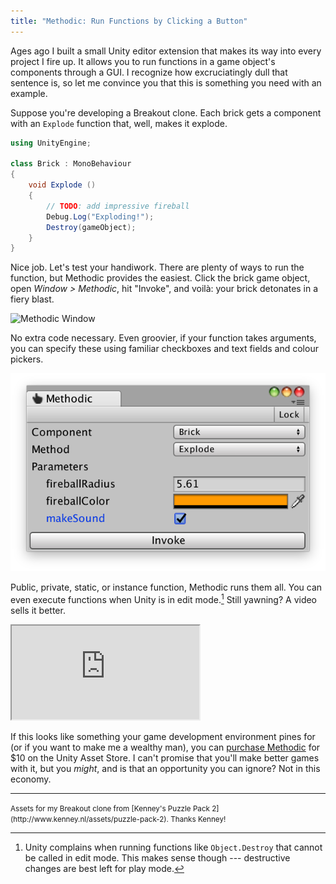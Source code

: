 ```yaml
---
title: "Methodic: Run Functions by Clicking a Button"
---
```


Ages ago I built a small Unity editor extension that makes its way into every project I fire up. It allows you to run functions in a game object's components through a GUI. I recognize how excruciatingly dull that sentence is, so let me convince you that this is something you need with an example.

Suppose you're developing a Breakout clone. Each brick gets a component with an `Explode` function that, well, makes it explode.

```csharp
using UnityEngine;

class Brick : MonoBehaviour
{
    void Explode ()
    {
        // TODO: add impressive fireball
        Debug.Log("Exploding!");
        Destroy(gameObject);
    }
}
```

Nice job. Let's test your handiwork. There are plenty of ways to run the function, but Methodic provides the easiest. Click the brick game object, open *Window > Methodic*, hit "Invoke", and voilà: your brick detonates in a fiery blast.

<img alt="Methodic Window" srcset="/images/methodic.png 1x, /images/methodic@2x.png 2x" src="/images/methodic.png">

No extra code necessary. Even groovier, if your function takes arguments, you can specify these using familiar checkboxes and text fields and colour pickers.

<img alt="Methodic Window With Arguments" src="/images/methodic-arguments.png">

Public, private, static, or instance function, Methodic runs them all. You can even execute functions when Unity is in edit mode.[^1] Still yawning? A video sells it better.

<div class="video">
    <iframe allow="fullscreen" src="https://www.youtube-nocookie.com/embed/x9x80XV-8G8?modestbranding=1">
        <a href="https://www.youtube.com/watch?v=x9x80XV-8G8">
            Methodic: Run Functions by Clicking a Button
        </a>
    </iframe>
</div>

If this looks like something your game development environment pines for (or if you want to make me a wealthy man), you can [purchase Methodic](https://assetstore.unity.com/packages/tools/utilities/methodic-954) for $10 on the Unity Asset Store. I can't promise that you'll make better games with it, but you *might*, and is that an opportunity you can ignore? Not in this economy.

---

<small>
    Assets for my Breakout clone from [Kenney's Puzzle Pack 2](http://www.kenney.nl/assets/puzzle-pack-2). Thanks Kenney!
</small>

[^1]: Unity complains when running functions like `Object.Destroy` that cannot be called in edit mode. This makes sense though --- destructive changes are best left for play mode.
